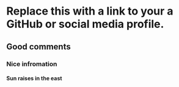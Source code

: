 # Replace this with a link to your a GitHub or social media profile.
## Good comments
### Nice infromation
#### Sun raises in the east
